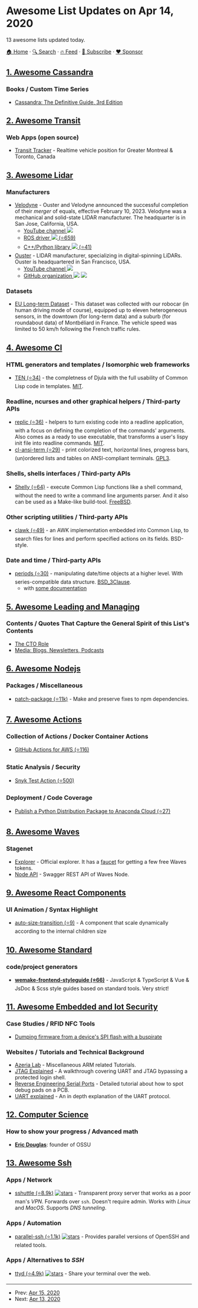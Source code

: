 # Awesome List Updates on Apr 14, 2020

13 awesome lists updated today.

[🏠 Home](/README.md) · [🔍 Search](https://www.trackawesomelist.com/search/) · [🔥 Feed](https://www.trackawesomelist.com/rss.xml) · [📮 Subscribe](https://trackawesomelist.us17.list-manage.com/subscribe?u=d2f0117aa829c83a63ec63c2f&id=36a103854c) · [❤️  Sponsor](https://github.com/sponsors/theowenyoung)



## [1. Awesome Cassandra](/content/Anant/awesome-cassandra/README.md)

### Books / Custom Time Series

*   [Cassandra: The Definitive Guide, 3rd Edition](https://www.amazon.com/gp/product/1098115163/)

## [2. Awesome Transit](/content/CUTR-at-USF/awesome-transit/README.md)

### Web Apps (open source)

*   [Transit Tracker](https://transittracker.ca/#/) - Realtime vehicle position for Greater Montreal & Toronto, Canada

## [3. Awesome Lidar](/content/szenergy/awesome-lidar/README.md)

### Manufacturers

*   [Velodyne](https://velodynelidar.com/) - Ouster and Velodyne announced the successful completion of their *merger* of equals, effective February 10, 2023. Velodyne was a mechanical and solid-state LIDAR manufacturer. The headquarter is in San Jose, California, USA.
    *   [YouTube channel ![](https://img.shields.io/badge/youtube-red?style=flat-square\&logo=youtube)](https://www.youtube.com/user/VelodyneLiDAR)
    *   [ROS driver ![](https://img.shields.io/badge/github-black?style=flat-square\&logo=github) (⭐659)](https://github.com/ros-drivers/velodyne)
    *   [C++/Python library ![](https://img.shields.io/badge/github-black?style=flat-square\&logo=github) (⭐41)](https://github.com/valgur/velodyne_decoder)
*   [Ouster](https://ouster.com/) - LIDAR manufacturer, specializing in digital-spinning LiDARs. Ouster is headquartered in San Francisco, USA.
    *   [YouTube channel ![](https://img.shields.io/badge/youtube-red?style=flat-square\&logo=youtube)](https://www.youtube.com/c/Ouster-lidar)
    *   [GitHub organization ![](https://img.shields.io/badge/github-black?style=flat-square\&logo=github)](https://github.com/ouster-lidar) ![](https://img.shields.io/badge/ROS-2-34aec5?style=flat-square\&logo=ros)

### Datasets

*   [EU Long-term Dataset](https://epan-utbm.github.io/utbm_robocar_dataset/) - This dataset was collected with our robocar (in human driving mode of course), equipped up to eleven heterogeneous sensors, in the downtown (for long-term data) and a suburb (for roundabout data) of Montbéliard in France. The vehicle speed was limited to 50 km/h following the French traffic rules.

## [4. Awesome Cl](/content/CodyReichert/awesome-cl/README.md)

### HTML generators and templates / Isomorphic web frameworks

*   [TEN (⭐34)](https://github.com/mmontone/ten) - the completness of Djula with the full usability of Common Lisp code in templates. [MIT](https://opensource.org/licenses/MIT).

### Readline, ncurses and other graphical helpers / Third-party APIs

*   [replic (⭐36)](https://github.com/vindarel/replic/) - helpers to turn existing code into a readline application, with a focus on defining the completion of the commands' arguments. Also comes as a ready to use executable, that transforms a user's lispy init file into readline commands. [MIT](https://opensource.org/licenses/MIT).
*   [cl-ansi-term (⭐29)](https://github.com/vindarel/cl-ansi-term) - print
    colorized text, horizontal lines, progress bars, (un)ordered lists
    and tables on ANSI-compliant terminals. [GPL3](http://www.gnu.org/copyleft/gpl.html).

### Shells, shells interfaces / Third-party APIs

*   [Shelly (⭐64)](https://github.com/fukamachi/shelly) - execute Common Lisp
    functions like a shell command, without the need to write a command
    line arguments parser. And it also can be used as a Make-like
    build-tool. [FreeBSD](https://directory.fsf.org/wiki?title=License:FreeBSD).

### Other scripting utilities / Third-party APIs

*   [clawk (⭐49)](https://github.com/sharplispers/clawk) - an AWK implementation embedded into Common Lisp, to search files for lines and perform specified actions on its fields. BSD-style.

### Date and time / Third-party APIs

*   [periods (⭐30)](https://github.com/jwiegley/periods) - manipulating date/time objects at a higher level. With series-compatible data structure. [BSD\_3Clause](https://directory.fsf.org/wiki/License:BSD_3Clause).
    *   with [some documentation](https://lisp-maintainers.github.io/periods/)

## [5. Awesome Leading and Managing](/content/LappleApple/awesome-leading-and-managing/README.md)

### Contents / Quotes That Capture the General Spirit of this List's Contents

*   [The CTO Role](https://github.com/LappleApple/awesome-leading-and-managing/blob/master/README.md/The-CTO-role.md)
*   [Media: Blogs, Newsletters, Podcasts](https://github.com/LappleApple/awesome-leading-and-managing/blob/master/README.md/Media-Blogs-Newsletters-Podcasts.md)

## [6. Awesome Nodejs](/content/sindresorhus/awesome-nodejs/README.md)

### Packages / Miscellaneous

*   [patch-package (⭐11k)](https://github.com/ds300/patch-package) - Make and preserve fixes to npm dependencies.

## [7. Awesome Actions](/content/sdras/awesome-actions/README.md)

### Collection of Actions / Docker Container Actions

*   [GitHub Actions for AWS (⭐116)](https://github.com/clowdhaus/aws-github-actions)

### Static Analysis / Security

*   [Snyk Test Action (⭐500)](https://github.com/snyk/actions)

### Deployment / Code Coverage

*   [Publish a Python Distribution Package to Anaconda Cloud (⭐27)](https://github.com/fcakyon/conda-publish-action)

## [8. Awesome Waves](/content/msmolyakov/awesome-waves/README.md)

### Stagenet

*   [Explorer](https://wavesexplorer.com/stagenet) - Official explorer. It has a [faucet](https://wavesexplorer.com/stagenet/faucet) for getting a few free Waves tokens.
*   [Node API](https://nodes-stagenet.wavesnodes.com/) - Swagger REST API of Waves Node.

## [9. Awesome React Components](/content/brillout/awesome-react-components/README.md)

### UI Animation / Syntax Highlight

*   [auto-size-transition (⭐9)](https://github.com/DualWield/auto-size-transition) - A component that scale dynamically according to the internal children size

## [10. Awesome Standard](/content/standard/awesome-standard/README.md)

### code/project generators

*   **[wemake-frontend-styleguide (⭐66)](https://github.com/wemake-services/wemake-frontend-styleguide)** - JavaScript & TypeScript & Vue & JsDoc & Scss style guides based on standard tools. Very strict!

## [11. Awesome Embedded and Iot Security](/content/fkie-cad/awesome-embedded-and-iot-security/README.md)

### Case Studies / RFID NFC Tools

*   [Dumping firmware from a device's SPI flash with a buspirate](https://www.iotpentest.com/2019/06/dumping-firmware-from-device-using.html)

### Websites / Tutorials and Technical Background

*   [Azeria Lab](https://azeria-labs.com/) - Miscellaneous ARM related Tutorials.
*   [JTAG Explained](https://blog.senr.io/blog/jtag-explained#) - A walkthrough covering UART and JTAG bypassing a protected login shell.
*   [Reverse Engineering Serial Ports](http://www.devttys0.com/2012/11/reverse-engineering-serial-ports/) - Detailed tutorial about how to spot debug pads on a PCB.
*   [UART explained](https://www.mikroe.com/blog/uart-serial-communication) - An in depth explanation of the UART protocol.

## [12. Computer Science](/content/ossu/computer-science/README.md)

### How to show your progress / Advanced math

*   **[Eric Douglas](https://github.com/ericdouglas)**: founder of OSSU

## [13. Awesome Ssh](/content/moul/awesome-ssh/README.md)

### Apps / Network

*   [sshuttle (⭐8.9k)](https://github.com/sshuttle/sshuttle) [![stars](https://img.shields.io/github/stars/sshuttle/sshuttle.svg?style=social\&label=stars)](https://github.com/sshuttle/sshuttle) - Transparent proxy server that works as a poor man's *VPN*. Forwards over `ssh`. Doesn't require admin. Works with *Linux* and *MacOS*. Supports *DNS tunneling*.

### Apps / Automation

*   [parallel-ssh (⭐1.1k)](https://github.com/ParallelSSH/parallel-ssh) [![stars](https://img.shields.io/github/stars/ParallelSSH/parallel-ssh.svg?style=social\&label=stars)](https://github.com/ParallelSSH/parallel-ssh) - Provides parallel versions of OpenSSH and related tools.

### Apps / Alternatives to   *SSH*

*   [ttyd (⭐4.9k)](https://github.com/tsl0922/ttyd) [![stars](https://img.shields.io/github/stars/tsl0922/ttyd.svg?style=social\&label=stars)](https://github.com/tsl0922/ttyd) - Share your terminal over the web.

---

- Prev: [Apr 15, 2020](/content/2020/04/15/README.md)
- Next: [Apr 13, 2020](/content/2020/04/13/README.md)